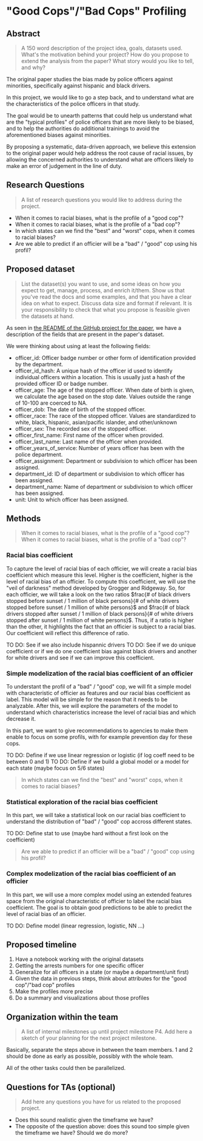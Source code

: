# "Good Cops"/"Bad Cops" Profiling

## Abstract

> A 150 word description of the project idea, goals, datasets used. What's the motivation behind your project? How do you propose to extend the analysis from the paper? What story would you like to tell, and why?

The original paper studies the bias made by police officers against minorities, specifically against hispanic and black drivers.

In this project, we would like to go a step back, and to understand what are the characteristics of the police officers in that study.

The goal would be to unearth patterns that could help us understand what are the "typical profiles" of police officers that are
more likely to be biased, and to help the authorities do additional trainings to avoid the aforementioned biases against minorities.

By proposing a systematic, data-driven approach, we believe this extension to the original paper would help address
the root cause of racial issues, by allowing the concerned authorities to understand what are officers likely to make
an error of judgement in the line of duty.

## Research Questions

> A list of research questions you would like to address during the project.

* When it comes to racial biases, what is the profile of a "good cop"?
* When it comes to racial biases, what is the profile of a "bad cop"?
* In which states can we find the "best" and "worst" cops, when it comes to racial biases?
* Are we able to predict if an officier will be a "bad" / "good" cop using his profil?

## Proposed dataset

> List the dataset(s) you want to use, and some ideas on how you expect to get, manage, process, and enrich it/them. Show us that you've read the docs and some examples, and that you have a clear idea on what to expect. Discuss data size and format if relevant. It is your responsibility to check that what you propose is feasible given the datasets at hand.

As seen in [the README of the GitHub project for the paper](https://github.com/stanford-policylab/opp/blob/master/data_readme.md), we have a description of the fields that are present in the paper's dataset.

We were thinking about using at least the following fields:

* officer_id: Officer badge number or other form of identification provided by the department.
* officer_id_hash: A unique hash of the officer id used to identify individual officers within a location. This is usually just a hash of the provided officer ID or badge number.
* officer_age: The age of the stopped officer. When date of birth is given, we calculate the age based on the stop date. Values outside the range of 10-100 are coerced to NA.
* officer_dob: The date of birth of the stopped officer.
* officer_race: The race of the stopped officer. Values are standardized to white, black, hispanic, asian/pacific islander, and other/unknown
* officer_sex: The recorded sex of the stopped officer.
* officer_first_name: First name of the officer when provided.
* officer_last_name: Last name of the officer when provided.
* officer_years_of_service: Number of years officer has been with the police department.
* officer_assignment: Department or subdivision to which officer has been assigned.
* department_id: ID of department or subdivision to which officer has been assigned.
* department_name: Name of department or subdivision to which officer has been assigned.
* unit: Unit to which officer has been assigned.

## Methods

> When it comes to racial biases, what is the profile of a "good cop"?
  When it comes to racial biases, what is the profile of a "bad cop"?
  
### Racial bias coefficient
  
To capture the level of racial bias of each officier, we will create a racial bias coefficient which measure this level. Higher is the coefficient, higher is the level of racial bias of an officier. To compute this coefficient, we will use the "veil of darkness" method developed by Grogger and Ridgeway. So, for each officier, we will take a look on the two ratios $frac{# of black drivers stopped before sunset / 1 million of black persons}{# of white drivers stopped before sunset / 1 million of white persons}$ and $frac{# of black drivers stopped after sunset / 1 million of black persons}{# of white drivers stopped after sunset / 1 million of white persons}$. Thus, if a ratio is higher than the other, it highlights the fact that an officier is subject to a racial bias. Our coefficient will reflect this difference of ratio.

TO DO: See if we also include hispannic drivers
TO DO: See if we do unique coefficient or if we do one coefficient bias against black drivers and another for white drivers and see if we can improve this coefficient.

### Simple modelization of the racial bias coefficient of an officier

To understant the profil of a "bad" / "good" cop, we will fit a simple model with characteristic of officier as features and our racial bias coefficient as label. This model will be simple for the reason that it needs to be analyzable. After this, we will explore the parameters of the model to understand which characteristics increase the level of racial bias and which decrease it.

In this part, we want to give recommendations to agencies to make them enable to focus on some profils, with for example prevention day for these cops.

TO DO: Define if we use linear regression or logistic (if log coeff need to be between 0 and 1)
TO DO: Define if we build a global model or a model for each state (maybe focus on 5/6 states)

> In which states can we find the "best" and "worst" cops, when it comes to racial biases?

### Statistical exploration of the racial bias coefficient

In this part, we will take a statistical look on our racial bias coefficient to understand the distribution of "bad" / "good" cop accross different states.

TO DO: Define stat to use (maybe hard without a first look on the coefficient)

> Are we able to predict if an officier will be a "bad" / "good" cop using his profil?

### Complex modelization of the racial bias coefficient of an officier

In this part, we will use a more complex model using an extended features space from the original characteristic of officier to label the racial bias coefficient. The goal is to obtain good predictions to be able to predict the level of racial bias of an officier.

TO DO: Define model (linear regression, logistic, NN ...)

## Proposed timeline

1. Have a notebook working with the original datasets
2. Getting the arrests numbers for one specific officer
3. Generalize for all officers in a state (or maybe a department/unit first)
4. Given the data in previous steps, think about attributes for the "good cop"/"bad cop" profiles
5. Make the profiles more precise
6. Do a summary and visualizations about those profiles

## Organization within the team

> A list of internal milestones up until project milestone P4. Add here a sketch of your planning for the next project milestone.

Basically, separate the steps above in between the team members. 1 and 2 should be done as early as possible, possibly with the whole team.

All of the other tasks could then be parallelized.

## Questions for TAs (optional)

> Add here any questions you have for us related to the proposed project.

* Does this sound realistic given the timeframe we have?
* The opposite of the question above: does this sound too simple given the timeframe we have? Should we do more?
